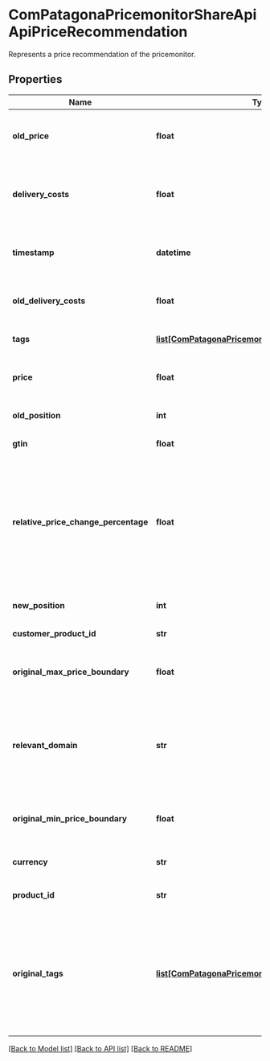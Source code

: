# ComPatagonaPricemonitorShareApiApiPriceRecommendation

Represents a price recommendation of the pricemonitor.
## Properties
Name | Type | Description | Notes
------------ | ------------- | ------------- | -------------
**old_price** | **float** | The price of the cheapest offer of the own shop(s) on the relevant domain | [optional] 
**delivery_costs** | **float** | The delivery costs which were considered for the recommended price | [optional] 
**timestamp** | **datetime** | The timestamp when the price recommendation has been calculated | 
**old_delivery_costs** | **float** | The delivery costs corresponding to &#x60;oldPrice&#x60; | [optional] 
**tags** | [**list[ComPatagonaPricemonitorShareApiExtendedTag]**](ComPatagonaPricemonitorShareApiExtendedTag.md) | Additional information on this product | 
**price** | **float** | The recommended price of the relevant domain | 
**old_position** | **int** | The old position on the relevant domain | [optional] 
**gtin** | **float** | GTIN of the product | [optional] 
**relative_price_change_percentage** | **float** | Absolute percentage how the recommended price changed compared to the &#x60;oldPrice&#x60; e.g. 200 stands for 200% which means the recommended price has doubled | [optional] 
**new_position** | **int** | The new position on the relevant domain | [optional] 
**customer_product_id** | **str** | The customer&#39;s id of the product | [optional] 
**original_max_price_boundary** | **float** | Max price boundary during the time when the price was calculated | 
**relevant_domain** | **str** | The decisive domain of the price recommendation. It&#39;s been determined by the cheapest price recommendation. | [optional] 
**original_min_price_boundary** | **float** | Min price boundary during the time when the price was calculated | 
**currency** | **str** | The currency of the price recommendation. | 
**product_id** | **str** | The internal product id of the pricemonitor | 
**original_tags** | [**list[ComPatagonaPricemonitorShareApiExtendedTag]**](ComPatagonaPricemonitorShareApiExtendedTag.md) | List of tags which were set during the time when the price has been calculated. ATTENTION: These are historic tags which are maybe outdated or incomplete. | 

[[Back to Model list]](../README.md#documentation-for-models) [[Back to API list]](../README.md#documentation-for-api-endpoints) [[Back to README]](../README.md)


